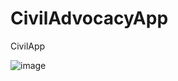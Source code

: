 # CivilAdvocacyApp
CivilApp

![image](https://user-images.githubusercontent.com/39806252/231008774-bcb971d1-23af-4410-8010-23c4cedb81f1.png)
